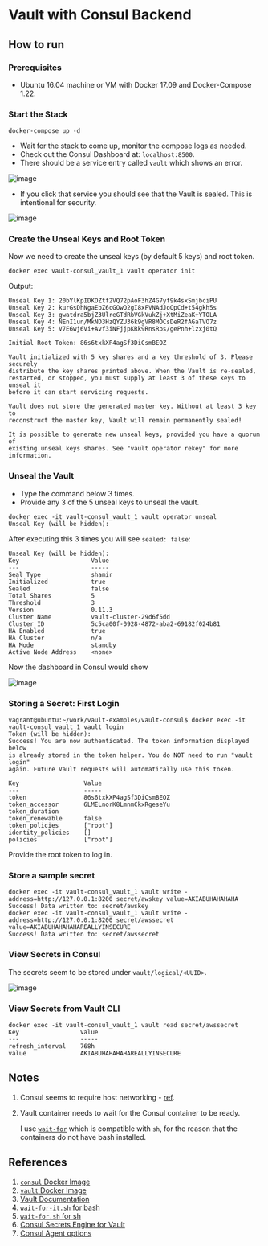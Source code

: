 # Vault with Consul Backend

## How to run

### Prerequisites
* Ubuntu 16.04 machine or VM with Docker 17.09 and Docker-Compose 1.22.

### Start the Stack

`docker-compose up -d`

* Wait for the stack to come up, monitor the compose logs as needed.
* Check out the Consul Dashboard at: `localhost:8500`.
* There should be a service entry called `vault` which shows an error.


![image](https://user-images.githubusercontent.com/13379978/46719405-74fc1c80-cc8b-11e8-9f28-98bf84cba003.png)

* If you click that service you should see that the Vault is sealed. This is intentional for security.

![image](https://user-images.githubusercontent.com/13379978/46719549-ce644b80-cc8b-11e8-9f1c-278c8c52c74c.png)


### Create the Unseal Keys and Root Token

Now we need to create the unseal keys (by default 5 keys) and root token.


```
docker exec vault-consul_vault_1 vault operator init
```

Output:

```
Unseal Key 1: 20bYlKpIDKOZtf2VQ72pAoF3hZ4G7yf9k4sxSmjbciPU
Unseal Key 2: kurGsDhNgaEbZ6cGOwQ2gI8xFVNAdJoQpCd+t54gkh5s
Unseal Key 3: gwatdra5bjZ3UlreGTdRbVGkVukZj+XtMiZeaK+YTOLA
Unseal Key 4: NEnI1un/MkND3HzQYZU36k9gVR8MOCsDeR2fAGaTVO7z
Unseal Key 5: V7E6wj6Vi+Avf3iNFjjpKRk9RnsRbs/gePnh+lzxj0tQ

Initial Root Token: 86s6txkXP4agSf3DiCsmBEOZ

Vault initialized with 5 key shares and a key threshold of 3. Please securely
distribute the key shares printed above. When the Vault is re-sealed,
restarted, or stopped, you must supply at least 3 of these keys to unseal it
before it can start servicing requests.

Vault does not store the generated master key. Without at least 3 key to
reconstruct the master key, Vault will remain permanently sealed!

It is possible to generate new unseal keys, provided you have a quorum of
existing unseal keys shares. See "vault operator rekey" for more information.
```

### Unseal the Vault

* Type the command below 3 times.
* Provide any 3 of the 5 unseal keys to unseal the vault.


```
docker exec -it vault-consul_vault_1 vault operator unseal
Unseal Key (will be hidden):
```

After executing this 3 times you will see `sealed: false`:

```
Unseal Key (will be hidden):
Key                    Value
---                    -----
Seal Type              shamir
Initialized            true
Sealed                 false
Total Shares           5
Threshold              3
Version                0.11.3
Cluster Name           vault-cluster-29d6f5dd
Cluster ID             5c5ca00f-0928-4872-aba2-69182f024b81
HA Enabled             true
HA Cluster             n/a
HA Mode                standby
Active Node Address    <none>
```

Now the dashboard in Consul would show 

![image](https://user-images.githubusercontent.com/13379978/46720024-fc965b00-cc8c-11e8-9881-d7bc3b194dcd.png)

### Storing a Secret: First Login

```
vagrant@ubuntu:~/work/vault-examples/vault-consul$ docker exec -it vault-consul_vault_1 vault login
Token (will be hidden):
Success! You are now authenticated. The token information displayed below
is already stored in the token helper. You do NOT need to run "vault login"
again. Future Vault requests will automatically use this token.

Key                  Value
---                  -----
token                86s6txkXP4agSf3DiCsmBEOZ
token_accessor       6LMELnorK8LmnmCkxRgeseYu
token_duration       
token_renewable      false
token_policies       ["root"]
identity_policies    []
policies             ["root"]
```

Provide the root token to log in.


### Store a sample secret

```
docker exec -it vault-consul_vault_1 vault write -address=http://127.0.0.1:8200 secret/awskey value=AKIABUHAHAHAHA
Success! Data written to: secret/awskey
docker exec -it vault-consul_vault_1 vault write -address=http://127.0.0.1:8200 secret/awssecret value=AKIABUHAHAHAHAREALLYINSECURE
Success! Data written to: secret/awssecret
```

### View Secrets in Consul

The secrets seem to be stored under `vault/logical/<UUID>`. 

![image](https://user-images.githubusercontent.com/13379978/46720288-c0afc580-cc8d-11e8-9eef-66ea76259761.png)

### View Secrets from Vault CLI


```
docker exec -it vault-consul_vault_1 vault read secret/awssecret
Key                 Value
---                 -----
refresh_interval    768h
value               AKIABUHAHAHAHAREALLYINSECURE
```

## Notes

1. Consul seems to require host networking - [ref](https://hub.docker.com/_/consul/).
1. Vault container needs to wait for the Consul container to be ready. 
   
   I use [`wait-for`](https://github.com/Eficode/wait-for) which is compatible with `sh`, for the reason that the containers do not have bash installed.

## References

1. [`consul` Docker Image](https://hub.docker.com/_/consul/)
1. [`vault` Docker Image](https://hub.docker.com/_/vault/)
1. [Vault Documentation](https://www.vaultproject.io/docs/)
1. [`wait-for-it.sh` for bash](https://github.com/vishnubob/wait-for-it)
1. [`wait-for.sh` for sh](https://github.com/Eficode/wait-for)
1. [Consul Secrets Engine for Vault](https://www.vaultproject.io/docs/secrets/consul/)
1. [Consul Agent options](https://www.consul.io/docs/agent/options.html)
